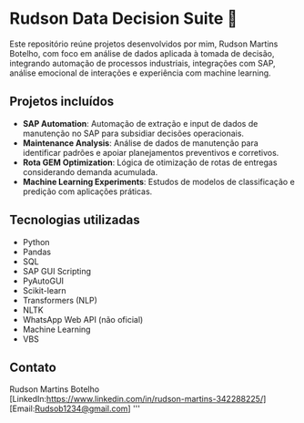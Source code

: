 # Rudson Data Decision Suite 🚀

Este repositório reúne projetos desenvolvidos por mim, Rudson Martins Botelho, com foco em análise de dados aplicada à tomada de decisão, integrando automação de processos industriais, integrações com SAP, análise emocional de interações e experiência com machine learning.

## Projetos incluídos

- **SAP Automation**: Automação de extração e input de dados de manutenção no SAP para subsidiar decisões operacionais.
- **Maintenance Analysis**: Análise de dados de manutenção para identificar padrões e apoiar planejamentos preventivos e corretivos.
- **Rota GEM Optimization**: Lógica de otimização de rotas de entregas considerando demanda acumulada.
- **Machine Learning Experiments**: Estudos de modelos de classificação e predição com aplicações práticas.

## Tecnologias utilizadas

- Python
- Pandas
- SQL
- SAP GUI Scripting
- PyAutoGUI
- Scikit-learn
- Transformers (NLP)
- NLTK
- WhatsApp Web API (não oficial)
- Machine Learning
- VBS

## Contato

Rudson Martins Botelho  
[LinkedIn:https://www.linkedin.com/in/rudson-martins-342288225/]  
[Email:Rudsob1234@gmail.com]
'''

